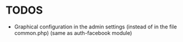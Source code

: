 TODOS 
=====

- Graphical configuration in the admin settings (instead of in the file common.php) (same as auth-facebook module)